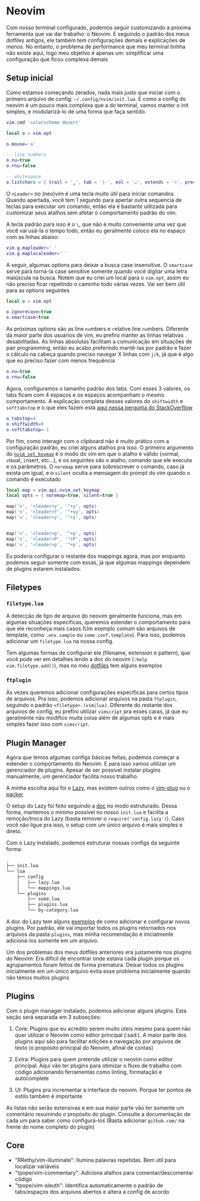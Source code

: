 # Neovim

Com nosso terminal configurado, podemos seguir customizando a próxima ferramenta
que vai dar trabalho: o Neovim. E seguindo o padrão dos meus dotfiles antigos,
ele também tem configurações demais e explicações de menos. No entanto, o
problema de performance que meu terminal tinhha não existe aqui, logo meu
objetivo é apenas um: simplificar uma configuração que ficou complexa demais

## Setup inicial

Como estamos começando zerados, nada mais justo que iniciar com o primeiro
arquivo de config: `~/.config/nvim/init.lua`. E como a config do neovim é um
pouco mais complexa que a do terminal, vamos manter o init simples, e
modularizá-lo de uma forma que faça sentido.

```lua
vim.cmd 'colorscheme desert'

local o = vim.opt

o.mouse='a'

-- line numbers
o.nu=true
o.rnu=false

-- whitespace
o.listchars = { trail = '␣', tab = '|-', eol = '↵', extends = '>', precedes = '<'  }
```

O `<Leader>` no (neo)vim é uma tecla muito útil para iniciar comandos. Quando
apertada, você tem 1 segundo para apertar outra sequencia de teclas para
executar um comando, então ela é bastante utilizada para customizar seus atalhos
sem afetar o comportamento padrão do vim.

A tecla padrão para isso é o `\`, que não é muito conveniente uma vez que você
vai usá-la o tempo todo, então eu geralmente coloco ela no espaço com as linhas
abaixo:

```lua
vim.g.mapleader=' '
vim.g.maplocaleader=' '
```

A seguir, algumas options para deixar a busca case insensitive. O `smartcase`
serve para torná-la case sensitive somente quando você digitar uma letra
maiúscula na busca. Notem que eu criei um local para o `vim.opt`, assim eu não
preciso ficar repetindo o caminho todo várias vezes. Vai ser bem útil para as
options seguintes

```lua
local o = vim.opt

o.ignorecase=true
o.smartcase=true
```

As próximas options são as line `nu`mbers e `r`elative line `nu`mbers. Diferente
da maior parte dos usuários de vim, eu prefiro manter as linhas relativas
desabilitadas. As linhas absolutas facilitam a comunicação em situações de pair
programming, então eu acabo preferindo mantê-las por padrão e fazer o cálculo na
cabeça quando preciso navegar X linhas com `j/k`, já que é algo que eu preciso
fazer com menos frequência

```lua
o.nu=true
o.rnu=false
```

Agora, configuramos o tamanho padrão dos tabs. Com esses 3 valores, os tabs
ficam com 4 espaços e os espaços acompanham o mesmo comportamento. A explicação
completa desses valores do `shiftwidth` e `softtabstop` e o que eles fazem está
[aqui nessa pergunta do StackOverflow](https://stackoverflow.com/q/51995128)

```lua
o.tabstop=4
o.shiftwidth=0
o.softtabstop=-1
```

Por fim, como interagir com o clipboard não é muito prático com a configuração
padrão, eu criei alguns atalhos pra isso. O primeiro argumento do
[`nvim_set_keymap`](https://neovim.io/doc/user/api.html#nvim_set_keymap()) é o
modo do vim em que o atalho é válido (`n`ormal, `v`isual, `i`nsert, etc...), e
os seguintes são o atalho, comando que ele executa e os parâmetros. O `noremap`
serve para sobrescrever o comando, caso já exista um igual, e o `silent` oculta
a mensagem do prompt do vim quando o comando é executado

```lua
local map = vim.api.nvim_set_keymap
local opts = { noremap=true, silent=true }

map('n', '<leader>y', '"+y', opts)
map('n', '<leader>Y', '"+yy', opts)
map('v', '<leader>y', '"+y', opts)


map('n', '<leader>p', '"+p', opts)
map('n', '<leader>P', '"+P', opts)
map('v', '<leader>p', '"+p', opts)
```

Eu poderia configurar o restante dos mappings agora, mas por enquanto podemos
seguir somente com essas, já que algumas mappings dependem de plugins estarem
instalados.

## Filetypes

### `filetype.lua`

A detecção de tipo de arquivo do neovim geralmente funciona, mas em algumas
situações específicas, queremos estender o comportamento para que ele reconheça
mais casos (Um exemplo comum são arquivos de template, como `.env.sample` ou
`some.conf.template`). Para isso, podemos adicionar um `filetype.lua` na nossa
config.

Tem algumas formas de configurar ele (filename, extension e pattern), que você
pode ver em detalhes lendo a doc do neovim (`:help vim.filetype.add()`), mas no
meu
[dotfiles](https://github.com/nkzren/dotfiles/blob/main/dot_config/nvim/filetype.lua)
tem alguns exemplos

### `ftplugin`

Às vezes queremos adicionar configurações específicas para certos tipos de
arquivos. Pra isso, podemos adicionar arquivos na pasta `ftplugin`, seguindo o
padrão `<filetype>.(vim|lua)`. Diferente do restante dos arquivos de config, eu
prefiro utilizar `vimscript` pra esses caras, já que eu geralmente não modifico
muita coisa além de algumas opts e é mais simples fazer isso com `vimscript`.

## Plugin Manager

Agora que temos algumas configs básicas feitas, podemos começar a estender o
comportamento do Neovim. E para isso vamos utilizar um gerenciador de plugins.
Apesar de ser possível instalar plugins manualmente, um gerenciador facilita
nosso trabalho.

A minha escolha aqui foi o [Lazy](https://github.com/folke/lazy.nvim), mas
existem outros como o [vim-plug](https://github.com/junegunn/vim-plug) ou o
[packer](https://github.com/wbthomason/packer.nvim).

O setup do Lazy foi feito seguindo a [doc](https://lazy.folke.io/installation)
no modo estruturado. Dessa forma, mantemos o mínimo possível no nosso `init.lua`
e facilita a remoção/troca do Lazy (basta remover o `require('config.lazy')`).
Caso você não ligue pra isso, o setup com um único arquivo é mais simples e
direto.

Com o Lazy instalado, podemos estruturar nossas configs da seguinte forma:

```sh
.
├── init.lua
└── lua
    ├── config
    │   ├── lazy.lua
    │   └── mappings.lua
    └── plugins
        ├── some.lua
        ├── plugins.lua
        └── by-category.lua
```

A doc do Lazy tem alguns [exemplos](https://lazy.folke.io/spec/examples) de como
adicionar e configurar novos plugins. Por padrão, ele vai importar todos os
plugins retornados nos arquivos da pasta `plugins`, mas minha recomendação é
inicialmente adicioná-los somente em um arquivo.

Um dos problemas dos meus dotfiles anteriores era justamente nos plugins do
Neovim: Era difícil de encontrar onde estava cada plugin porque os agrupamentos
foram feitos de forma prematura. Deixar todos os plugins inicialmente em um
único arquivo evita esse problema inicialmente quando não temos muitos plugins

## Plugins

Com o plugin manager instalado, podemos adicionar alguns plugins. Esta seção
será separada em 3 subseções:

1. Core: Plugins que eu acredito serem muito úteis mesmo para quem não quer
   utilizar o Neovim como editor principal (:sad:). A maior parte dos plugins
aqui são para facilitar edições e navegação por arquivos de texto (o propósito
principal do Neovim, afinal de contas)

2. Extra: Plugins para quem pretende utilizar o neovim como editor principal.
   Aqui vão ter plugins para otimizar o fluxo de trabalho com código adicionando
ferramentas como linting, formatação e autocomplete

3. UI: Plugins pra incrementar a interface do neovim. Porque ter pontos de
   estilo também é importante

As listas não serão extensivas e em sua maior parte vão ter somente um
comentário resumindo o propósito do plugin. Consulte a documentação de cada um
para saber como configurá-los (Basta adicionar `github.com/` na frente do nome
completo do plugin)

## Core

- "RRethy/vim-illuminate": Ilumina palavras repetidas. Bem útil para localizar
variáveis
- "tpope/vim-commentary": Adiciona atalhos para comentar/descomentar código
- "tpope/vim-sleuth": Identifica automaticamente o padrão de tabs/espaços dos
arquivos abertos e altera a config de acordo

